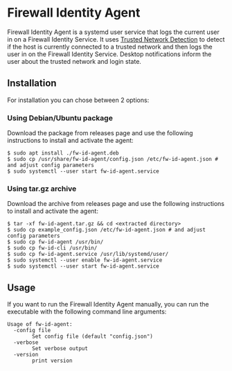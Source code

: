 # Firewall Identity Agent

Firewall Identity Agent is a systemd user service that logs the current user in
on a Firewall Identity Service. It uses [Trusted Network
Detection](https://github.com/T-Systems-MMS/tnd/) to detect if the host is
currently connected to a trusted network and then logs the user in on the
Firewall Identity Service. Desktop notifications inform the user about the
trusted network and login state.

## Installation

For installation you can chose between 2 options:

### Using Debian/Ubuntu package

Download the package from releases page and use the following instructions to install and activate the agent:

```console
$ sudo apt install ./fw-id-agent.deb
$ sudo cp /usr/share/fw-id-agent/config.json /etc/fw-id-agent.json # and adjust config parameters
$ sudo systemctl --user start fw-id-agent.service
```

### Using tar.gz archive

Download the archive from releases page and use the following instructions to install and activate the agent:

```console
$ tar -xf fw-id-agent.tar.gz && cd <extracted directory>
$ sudo cp example_config.json /etc/fw-id-agent.json # and adjust config parameters
$ sudo cp fw-id-agent /usr/bin/
$ sudo cp fw-id-cli /usr/bin/
$ sudo cp fw-id-agent.service /usr/lib/systemd/user/
$ sudo systemctl --user enable fw-id-agent.service
$ sudo systemctl --user start fw-id-agent.service
```

## Usage

If you want to run the Firewall Identity Agent manually, you can run the
executable with the following command line arguments:

```
Usage of fw-id-agent:
  -config file
        Set config file (default "config.json")
  -verbose
        Set verbose output
  -version
        print version
```
